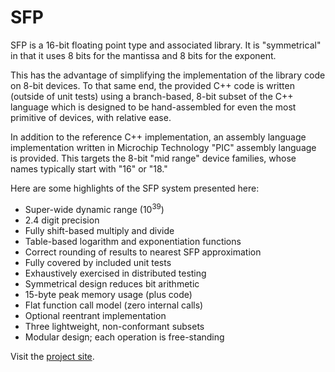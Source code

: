# SFP

SFP is a 16-bit floating point type and associated library. It is "symmetrical" in that it uses 8 bits for the mantissa and 8 bits for the exponent. 

This has the advantage of simplifying the implementation of the library code on 8-bit devices. To that same end, the provided C++ code is written (outside of unit tests) using a branch-based, 8-bit subset of the C++ language which is designed to be hand-assembled for even the most primitive of devices, with relative ease.

In addition to the reference C++ implementation, an assembly language implementation written in Microchip Technology "PIC" assembly language is provided. This targets the 8-bit "mid range" device families, whose names typically start with "16" or "18."

Here are some highlights of the SFP system presented here:

* Super-wide dynamic range (10<sup>39</sup>)
* 2.4 digit precision
* Fully shift-based multiply and divide
* Table-based logarithm and exponentiation functions
* Correct rounding of results to nearest SFP approximation
* Fully covered by included unit tests
* Exhaustively exercised in distributed testing
* Symmetrical design reduces bit arithmetic
* 15-byte peak memory usage (plus code)
* Flat function call model (zero internal calls)
* Optional reentrant implementation
* Three lightweight, non-conformant subsets
* Modular design; each operation is free-standing

Visit the [project site](http://beauscode.blogspot.com/2013/01/sfp-portable-lightweight-real-number.html).
